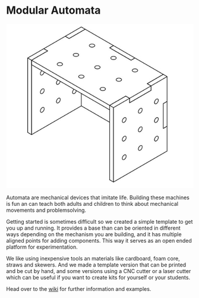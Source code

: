 # Modular Automata

![](https://github.com/holasciarts/automata/raw/master/images/isometric-illustration.jpg)

Automata are mechanical devices that imitate life. Building these machines is fun an can teach both adults and children to think about mechanical movements and problemsolving. 

Getting started is sometimes difficult so we created a simple template to get you up and running. It provides a base than can be oriented in different ways depending on the mechanism you are building, and it has multiple aligned points for adding components. This way it serves as an open ended platform for experimentation. 

We like using inexpensive tools an materials like cardboard, foam core, straws and skewers. And we made a template version that can be printed and be cut by hand, and some versions using a CNC cutter or a laser cutter which can be useful if you want to create kits for yourself or your students.

Head over to the [wiki](https://github.com/holasciarts/automata/wiki) for further information and examples. 
